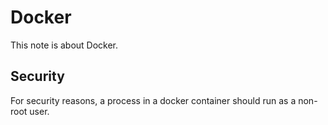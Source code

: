# Docker

This note is about Docker.

## Security

For security reasons, a process in a docker container should run as a non-root user.

